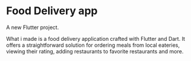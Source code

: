 # Food Delivery app

A new Flutter project.

What i made is a food delivery application crafted with Flutter and Dart. It offers a straightforward solution for ordering meals from local eateries, viewing their rating, adding restaurants to favorite restaurants and more.
